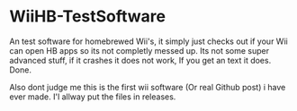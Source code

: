 # WiiHB-TestSoftware
An test software for homebrewed Wii's, it simply just checks out if your Wii can open HB apps so its not completly messed up. Its not some super advanced stuff, if it crashes it does not work, If you get an text it does. Done.

Also dont judge me this is the first wii software (Or real Github post) i have ever made.
I'l allway put the files in releases.
